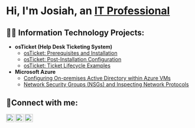 <h1>Hi, I'm Josiah, an <a href="https://linkedin.com/in/josiah-shiel-1499b5b3
">IT Professional</a></h1>

<h2>👨‍💻 Information Technology Projects:</h2>

- <b>osTicket (Help Desk Ticketing System)</b>
  - [osTicket: Prerequisites and Installation](https://github.com/josiahshiel/osticket-prereqs)
  - [osTicket: Post-Installation Configuration](https://github.com/josiahshiel/post-install-config)
  - [osTicket: Ticket Lifecycle Examples](https://github.com/josiahshiel/ticket-lifecycle)
- <b>Microsoft Azure</b>
  - [Configuring On-premises Active Directory within Azure VMs](https://github.com/josiahshiel/configure-ad)
  - [Network Security Groups (NSGs) and Inspecting Network Protocols](https://github.com/josiahshiel/azure-network-protocols)

<h2>🤳Connect with me:</h2>

[<img align="left" alt="Josh | Twitter" width="22px" src="https://cdn.jsdelivr.net/npm/simple-icons@v3/icons/twitter.svg" />][twitter]
[<img align="left" alt="Josh | LinkedIn" width="22px" src="https://cdn.jsdelivr.net/npm/simple-icons@v3/icons/linkedin.svg" />][linkedin]
[<img align="left" alt="Josh | Instagram" width="22px" src="https://cdn.jsdelivr.net/npm/simple-icons@v3/icons/instagram.svg" />][instagram]

[twitter]: https://twitter.com/Josh
[instagram]: https://www.instagram.com/Josh
[linkedin]: https://linkedin.com/in/Josh
